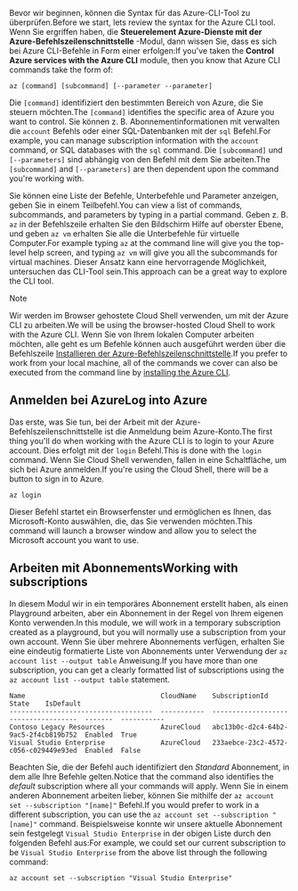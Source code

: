 <span data-ttu-id="73545-101">Bevor wir beginnen, können die Syntax für das Azure-CLI-Tool zu überprüfen.</span><span class="sxs-lookup"><span data-stu-id="73545-101">Before we start, lets review the syntax for the Azure CLI tool.</span></span> <span data-ttu-id="73545-102">Wenn Sie ergriffen haben, die **Steuerelement Azure-Dienste mit der Azure-Befehlszeilenschnittstelle** -Modul, dann wissen Sie, dass es sich bei Azure CLI-Befehle in Form einer erfolgen:</span><span class="sxs-lookup"><span data-stu-id="73545-102">If you've taken the **Control Azure services with the Azure CLI** module, then you know that Azure CLI commands take the form of:</span></span>

```azurecli
az [command] [subcommand] [--parameter --parameter]
```

<span data-ttu-id="73545-103">Die `[command]` identifiziert den bestimmten Bereich von Azure, die Sie steuern möchten.</span><span class="sxs-lookup"><span data-stu-id="73545-103">The `[command]` identifies the specific area of Azure you want to control.</span></span> <span data-ttu-id="73545-104">Sie können z. B. Abonnementinformationen mit verwalten die `account` Befehls oder einer SQL-Datenbanken mit der `sql` Befehl.</span><span class="sxs-lookup"><span data-stu-id="73545-104">For example, you can manage subscription information with the `account` command, or SQL databases with the `sql` command.</span></span> <span data-ttu-id="73545-105">Die `[subcommand]` und `[--parameters]` sind abhängig von den Befehl mit dem Sie arbeiten.</span><span class="sxs-lookup"><span data-stu-id="73545-105">The `[subcommand]` and `[--parameters]` are then dependent upon the command you're working with.</span></span> 

<span data-ttu-id="73545-106">Sie können eine Liste der Befehle, Unterbefehle und Parameter anzeigen, geben Sie in einem Teilbefehl.</span><span class="sxs-lookup"><span data-stu-id="73545-106">You can view a list of commands, subcommands, and parameters by typing in a partial command.</span></span> <span data-ttu-id="73545-107">Geben z. B. `az` in der Befehlszeile erhalten Sie den Bildschirm Hilfe auf oberster Ebene, und geben `az vm` erhalten Sie alle die Unterbefehle für virtuelle Computer.</span><span class="sxs-lookup"><span data-stu-id="73545-107">For example typing `az` at the command line will give you the top-level help screen, and typing `az vm` will give you all the subcommands for virtual machines.</span></span> <span data-ttu-id="73545-108">Dieser Ansatz kann eine hervorragende Möglichkeit, untersuchen das CLI-Tool sein.</span><span class="sxs-lookup"><span data-stu-id="73545-108">This approach can be a great way to explore the CLI tool.</span></span>

> [!NOTE]
> <span data-ttu-id="73545-109">Wir werden im Browser gehostete Cloud Shell verwenden, um mit der Azure CLI zu arbeiten.</span><span class="sxs-lookup"><span data-stu-id="73545-109">We will be using the browser-hosted Cloud Shell to work with the Azure CLI.</span></span> <span data-ttu-id="73545-110">Wenn Sie von Ihrem lokalen Computer arbeiten möchten, alle geht es um Befehle können auch ausgeführt werden über die Befehlszeile [Installieren der Azure-Befehlszeilenschnittstelle](https://docs.microsoft.com/en-us/cli/azure/install-azure-cli?view=azure-cli-latest).</span><span class="sxs-lookup"><span data-stu-id="73545-110">If you prefer to work from your local machine, all of the commands we cover can also be executed from the command line by [installing the Azure CLI](https://docs.microsoft.com/en-us/cli/azure/install-azure-cli?view=azure-cli-latest).</span></span>

## <a name="log-into-azure"></a><span data-ttu-id="73545-111">Anmelden bei Azure</span><span class="sxs-lookup"><span data-stu-id="73545-111">Log into Azure</span></span>

<span data-ttu-id="73545-112">Das erste, was Sie tun, bei der Arbeit mit der Azure-Befehlszeilenschnittstelle ist die Anmeldung beim Azure-Konto.</span><span class="sxs-lookup"><span data-stu-id="73545-112">The first thing you'll do when working with the Azure CLI is to login to your Azure account.</span></span> <span data-ttu-id="73545-113">Dies erfolgt mit der `login` Befehl.</span><span class="sxs-lookup"><span data-stu-id="73545-113">This is done with the `login` command.</span></span> <span data-ttu-id="73545-114">Wenn Sie Cloud Shell verwenden, fallen in eine Schaltfläche, um sich bei Azure anmelden.</span><span class="sxs-lookup"><span data-stu-id="73545-114">If you're using the Cloud Shell, there will be a button to sign in to Azure.</span></span>

```azurecli
az login
```

<span data-ttu-id="73545-115">Dieser Befehl startet ein Browserfenster und ermöglichen es Ihnen, das Microsoft-Konto auswählen, die, das Sie verwenden möchten.</span><span class="sxs-lookup"><span data-stu-id="73545-115">This command will launch a browser window and allow you to select the Microsoft account you want to use.</span></span>

## <a name="working-with-subscriptions"></a><span data-ttu-id="73545-116">Arbeiten mit Abonnements</span><span class="sxs-lookup"><span data-stu-id="73545-116">Working with subscriptions</span></span>

<span data-ttu-id="73545-117">In diesem Modul wir in ein temporäres Abonnement erstellt haben, als einen Playground arbeiten, aber ein Abonnement in der Regel von Ihrem eigenen Konto verwenden.</span><span class="sxs-lookup"><span data-stu-id="73545-117">In this module, we will work in a temporary subscription created as a playground, but you will normally use a subscription from your own account.</span></span> <span data-ttu-id="73545-118">Wenn Sie über mehrere Abonnements verfügen, erhalten Sie eine eindeutig formatierte Liste von Abonnements unter Verwendung der `az account list --output table` Anweisung.</span><span class="sxs-lookup"><span data-stu-id="73545-118">If you have more than one subscription, you can get a clearly formatted list of subscriptions using the `az account list --output table` statement.</span></span>

```
Name                                  CloudName    SubscriptionId                        State    IsDefault
------------------------------------  -----------  ------------------------------------  -------  -----------
Contoso Legacy Resources              AzureCloud   abc13b0c-d2c4-64b2-9ac5-2f4cb819b752  Enabled  True
Visual Studio Enterprise              AzureCloud   233aebce-23c2-4572-c056-c029449e93ed  Enabled  False
```

<span data-ttu-id="73545-119">Beachten Sie, die der Befehl auch identifiziert den _Standard_ Abonnement, in dem alle Ihre Befehle gelten.</span><span class="sxs-lookup"><span data-stu-id="73545-119">Notice that the command also identifies the _default_ subscription where all your commands will apply.</span></span> <span data-ttu-id="73545-120">Wenn Sie in einem anderen Abonnement arbeiten lieber, können Sie mithilfe der `az account set --subscription "[name]"` Befehl.</span><span class="sxs-lookup"><span data-stu-id="73545-120">If you would prefer to work in a different subscription, you can use the `az account set --subscription "[name]"` command.</span></span> <span data-ttu-id="73545-121">Beispielsweise konnte wir unsere aktuelle Abonnement sein festgelegt `Visual Studio Enterprise` in der obigen Liste durch den folgenden Befehl aus:</span><span class="sxs-lookup"><span data-stu-id="73545-121">For example, we could set our current subscription to be `Visual Studio Enterprise` from the above list through the following command:</span></span>

```azurecli
az account set --subscription "Visual Studio Enterprise"
```